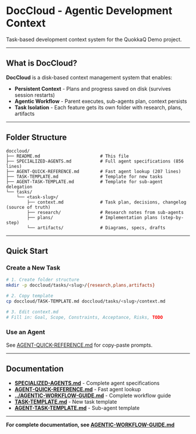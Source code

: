 # DocCloud - Agentic Development Context

Task-based development context system for the QuokkaQ Demo project.

---

## What is DocCloud?

**DocCloud** is a disk-based context management system that enables:
- **Persistent Context** - Plans and progress saved on disk (survives session restarts)
- **Agentic Workflow** - Parent executes, sub-agents plan, context persists
- **Task Isolation** - Each feature gets its own folder with research, plans, artifacts

---

## Folder Structure

```
doccloud/
├── README.md                       # This file
├── SPECIALIZED-AGENTS.md           # Full agent specifications (856 lines)
├── AGENT-QUICK-REFERENCE.md        # Fast agent lookup (207 lines)
├── TASK-TEMPLATE.md                # Template for new tasks
├── AGENT-TASK-TEMPLATE.md          # Template for sub-agent delegation
└── tasks/
    └── <task-slug>/
        ├── context.md              # Task plan, decisions, changelog (source of truth)
        ├── research/               # Research notes from sub-agents
        ├── plans/                  # Implementation plans (step-by-step)
        └── artifacts/              # Diagrams, specs, drafts
```

---

## Quick Start

### Create a New Task

```bash
# 1. Create folder structure
mkdir -p doccloud/tasks/<slug>/{research,plans,artifacts}

# 2. Copy template
cp doccloud/TASK-TEMPLATE.md doccloud/tasks/<slug>/context.md

# 3. Edit context.md
# Fill in: Goal, Scope, Constraints, Acceptance, Risks, TODO
```

### Use an Agent

See [AGENT-QUICK-REFERENCE.md](AGENT-QUICK-REFERENCE.md) for copy-paste prompts.

---

## Documentation

- **[SPECIALIZED-AGENTS.md](SPECIALIZED-AGENTS.md)** - Complete agent specifications
- **[AGENT-QUICK-REFERENCE.md](AGENT-QUICK-REFERENCE.md)** - Fast agent lookup
- **[../AGENTIC-WORKFLOW-GUIDE.md](../AGENTIC-WORKFLOW-GUIDE.md)** - Complete workflow guide
- **[TASK-TEMPLATE.md](TASK-TEMPLATE.md)** - New task template
- **[AGENT-TASK-TEMPLATE.md](AGENT-TASK-TEMPLATE.md)** - Sub-agent template

---

**For complete documentation, see [AGENTIC-WORKFLOW-GUIDE.md](../AGENTIC-WORKFLOW-GUIDE.md)**
